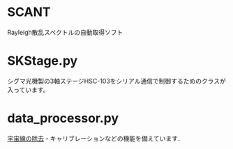 # SCANT
Rayleigh散乱スペクトルの自動取得ソフト

# SKStage.py
シグマ光機製の3軸ステージHSC-103をシリアル通信で制御するためのクラスが入っています。

# data_processor.py
[宇宙線の除去](https://towardsdatascience.com/removing-spikes-from-raman-spectra-8a9fdda0ac22)・キャリブレーションなどの機能を備えています．
